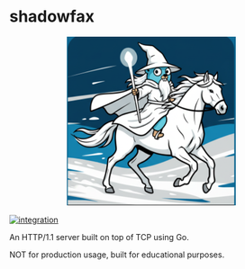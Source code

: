 # shadowfax

<p align="center"> 
	<img src="gopher_shadowfax.png" height="300px">
</p>

[![integration](https://github.com/shravanasati/shadowfax/actions/workflows/integration.yml/badge.svg)](https://github.com/shravanasati/shadowfax/actions/workflows/integration.yml)

An HTTP/1.1 server built on top of TCP using Go.

NOT for production usage, built for educational purposes.